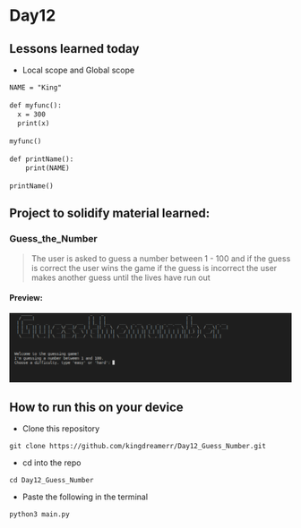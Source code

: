 # Day12

## Lessons learned today

- Local scope and Global scope
```
NAME = "King"

def myfunc():
  x = 300
  print(x)

myfunc()

def printName():
    print(NAME)

printName()
```


## Project to solidify material learned: 


### Guess_the_Number
> The user is asked to guess a number between 1 - 100 and if the guess is correct the user wins the game if the guess is incorrect the user makes another guess until the lives have run out

#### Preview:

![guess the number](./guess.png)

## How to run this on your device

- Clone this repository
```
git clone https://github.com/kingdreamerr/Day12_Guess_Number.git
```
- cd into the repo
```
cd Day12_Guess_Number
```

- Paste the following in the terminal 
```
python3 main.py
```